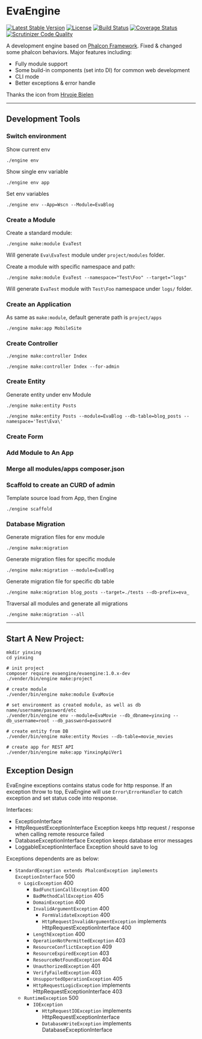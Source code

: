 EvaEngine
=========

[![Latest Stable Version](https://poser.pugx.org/evaengine/evaengine/v/stable.svg)](https://packagist.org/packages/evaengine/evaengine)
[![License](https://poser.pugx.org/evaengine/evaengine/license.svg)](https://packagist.org/packages/evaengine/evaengine)
[![Build Status](https://travis-ci.org/EvaEngine/EvaEngine.svg?branch=master)](https://travis-ci.org/EvaEngine/EvaEngine)
[![Coverage Status](https://coveralls.io/repos/EvaEngine/EvaEngine/badge.png?branch=master)](https://coveralls.io/r/EvaEngine/EvaEngine?branch=master)
[![Scrutinizer Code Quality](https://scrutinizer-ci.com/g/EvaEngine/EvaEngine/badges/quality-score.png?b=master)](https://scrutinizer-ci.com/g/EvaEngine/EvaEngine/?branch=master)

A development engine based on [Phalcon Framework](http://phalconphp.com/). Fixed & changed some phalcon behaviors. Major features including:
 
- Fully module support
- Some build-in components (set into DI) for common web development
- CLI mode
- Better exceptions & error handle 

Thanks the icon from [Hrvoje Bielen](http://cargocollective.com/bielen)

----

## Development Tools

### Switch environment

Show current env

```
./engine env
```

Show single env variable

```
./engine env app
```

Set env variables
```
./engine env --App=Wscn --Module=EvaBlog
```

### Create a Module

Create a standard module:

```
./engine make:module EvaTest
```

Will generate `Eva\EvaTest` module under `project/modules` folder.

Create a module with specific namespace and path:

```
./engine make:module EvaTest --namespace="Test\Foo" --target="logs"
```

Will generate `EvaTest` module with `Test\Foo` namespace under `logs/` folder.
 
### Create an Application

As same as `make:module`, default generate path is `project/apps`

```
./engine make:app MobileSite
```


### Create Controller

```
./engine make:controller Index

./engine make:controller Index --for-admin
```

### Create Entity

Generate entity under env Module

```
./engine make:entity Posts
```

```
./engine make:entity Posts --module=EvaBlog --db-table=blog_posts --namespace='Test\Eva\'
```

### Create Form

### Add Module to An App

### Merge all modules/apps composer.json

### Scaffold to create an CURD of admin

Template source load from App, then Engine

```
./engine scaffold 
```

### Database Migration

Generate migration files for env module

```
./engine make:migration
```

Generate migration files for specific module

```
./engine make:migration --module=EvaBlog
```

Generate migration file for specific db table

```
./engine make:migration blog_posts --target=./tests --db-prefix=eva_
```



Traversal all modules and generate all migrations

```
./engine make:migration --all
```
----

## Start A New Project:

```
mkdir yinxing
cd yinxing

# init project
composer require evaengine/evaengine:1.0.x-dev
./vender/bin/engine make:project

# create module
./vender/bin/engine make:module EvaMovie

# set environment as created module, as well as db name/username/password/etc
./vender/bin/engine env --module=EvaMovie --db_dbname=yinxing --db_username=root --db_password=password

# create entity from DB
./vender/bin/engine make:entity Movies --db-table=movie_movies

# create app for REST API
./vender/bin/engine make:app YinxingApiVer1 
```

## Exception Design

EvaEngine exceptions contains status code for http response. If an exception throw to top, EvaEngine will use `Error\ErrorHandler` to catch exception and set status code into response.

Interfaces:

- ExceptionInterface
- HttpRequestExceptionInterface  Exception keeps http request / response when calling remote resource failed
- DatabaseExceptionInterface  Exception keeps database error messages
- LoggableExceptionInterface  Exception should save to log

Exceptions dependents are as below:

- `StandardException extends PhalconException implements ExceptionInterface` 500
  - `LogicException` 400 
    - `BadFunctionCallException` 400
    - `BadMethodCallException` 405
    - `DomainException` 400
    - `InvalidArgumentException` 400
      - `FormValidateException` 400
      - `HttpRequestInvalidArgumentException` implements HttpRequestExceptionInterface 400
    - `LengthException` 400
    - `OperationNotPermittedException` 403
    - `ResourceConflictException` 409
    - `ResourceExpiredException`  403
    - `ResourceNotFoundException`  404
    - `UnauthorizedException` 401
    - `VerifyFailedException` 403
    - `UnsupportedOperationException` 405
    - `HttpRequestLogicException` implements HttpRequestExceptionInterface 403
  - `RuntimeException` 500
    - `IOException`
      - `HttpRequestIOException` implements HttpRequestExceptionInterface
      - `DatabaseWriteException` implements DatabaseExceptionInterface 
